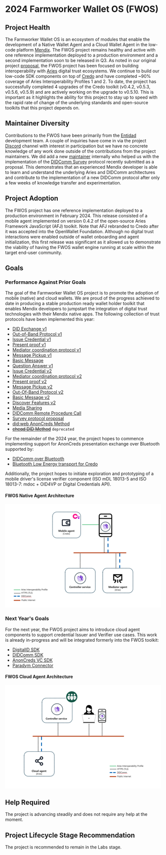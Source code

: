 # 2024 Farmworker Wallet OS (FWOS)

## Project Health

The Farmworker Wallet OS is an ecosystem of modules that enable the development of a Native Wallet Agent and a Cloud Wallet Agent in the low-code platform [Mendix](https://www.mendix.com). The FWOS project remains healthy and active with one reference implementation deployed to a production environment and a second implementation soon to be released in Q3. As noted in our original project [proposal](https://tac.openwallet.foundation/projects/fwos/), the FWOS project has been focused on building interoperability with [Aries](https://hyperledger.github.io/aries-rfcs/latest/) digital trust ecosystems. We continue to build our low-code SDK components on top of [Credo](https://github.com/openwallet-foundation/credo-ts) and have completed ~90% coverage of Aries Interoperability Profiles 1 and 2. To date, the project has successfully completed 4 upgrades of the Credo toolkit (v0.4.2, v0.5.3, v0.5.6, v0.5.9) and are actively working on the upgrade to v0.5.10. This is important as it highlights the ability for this project to stay up to speed with the rapid rate of change of the underlying standards and open-source toolkits that this project depends on.

## Maintainer Diversity

Contributions to the FWOS have been primarily from the [Entidad](https://www.entidad.io) development team. A couple of inquiries have come in via the project [Discord](https://discord.com/channels/1022962884864643214/1138937641123987466) channel with interest in participation but we have no concrete knowledge of any work done outside of the contributions from the project maintainers. We did add a new [maintainer](https://github.com/Entidad/farmworker-wallet-os/blob/main/MAINTAINERS.md) internally who helped us with the implementation of the [DIDComm Survey](https://didcomm.org/survey/0.1/) protocol recently submitted as a proposal. This demonstrates that an experienced Mendix developer is able to learn and understand the underlying Aries and DIDComm architectures and contribute to the implementation of a new DIDComm protocol after only a few weeks of knowledge transfer and experimentation.

## Project Adoption

The FWOS project has one reference implementation deployed to a production environment in February 2024. This release consisted of a mobile agent implemented on version 0.4.2 of the open-source Aries Framework JavaScript (AFJ) toolkit. Note that AFJ rebranded to Credo after it was accepted into the OpenWallet Foundation. Although no digital trust interactions were enabled outside of wallet onboarding and agent initialization, this first release was significant as it allowed us to demonstrate the viability of having the FWOS wallet engine running at scale within the target end-user community.

## Goals

### Performance Against Prior Goals

The goal of the Farmworker Wallet OS project is to promote the adoption of mobile (native) and cloud wallets. We are proud of the progress achieved to date in producing a stable production ready wallet holder toolkit that enables Mendix developers to jumpstart the integration of digital trust technologies with their Mendix native apps. The following collection of trust protocols have been implemented this year:

- [DID Exchange v1](https://github.com/hyperledger/aries-rfcs/tree/main/features/0023-did-exchange)
- [Out-of-Band Protocol v1](https://github.com/hyperledger/aries-rfcs/tree/main/features/0434-outofband)
- [Issue Credential v1](https://github.com/hyperledger/aries-rfcs/tree/main/features/0036-issue-credential)
- [Present proof v1](https://github.com/hyperledger/aries-rfcs/tree/main/features/0037-present-proof)
- [Mediator coordination protocol v1](https://github.com/hyperledger/aries-rfcs/tree/main/features/0211-route-coordination)
- [Message Pickup v1](https://github.com/hyperledger/aries-rfcs/tree/main/features/0212-pickup)
- [Basic Message](https://github.com/hyperledger/aries-rfcs/tree/main/features/0095-basic-message)
- [Question Answer v1](https://didcomm.org/question-answer/1.0)
- [Issue Credential v2](https://github.com/hyperledger/aries-rfcs/tree/main/features/0453-issue-credential-v2)
- [Mediator coordination protocol v2](https://didcomm.org/coordinate-mediation/2.0/)
- [Present proof v2](https://github.com/hyperledger/aries-rfcs/tree/main/features/0454-present-proof-v2)
- [Message Pickup v2](https://didcomm.org/messagepickup/2.0)
- [Out-Of-Band Protocol v2](https://identity.foundation/didcomm-messaging/spec/#out-of-band-messages)
- [Basic Message v2](https://didcomm.org/basicmessage/2.0)
- [Discover Features v2](https://didcomm.org/discover-features/2.0)
- [Media Sharing](https://didcomm.org/media-sharing/1.0)
- [DIDComm Remote Procedure Call](https://github.com/hyperledger/aries-rfcs/tree/main/features/0804-didcomm-rpc)
- [Survey protocol proposal](https://didcomm.org/survey/0.1/)
- [did:web AnonCreds Method](https://github.com/2060-io/did-web-anoncreds-method/blob/main/spec.md)
- [~~cheqd DID Method~~](https://docs.cheqd.io/product/architecture/adr-list/adr-001-cheqd-did-method) `deprecated`

For the remainder of the 2024 year, the project hopes to commence implementing support for AnonCreds presentation exchange over Bluetooth supported by:

- [DIDComm over Bluetooth](https://github.com/decentralized-identity/didcomm-bluetooth/blob/main/spec.md)
- [Bluetooth Low Energy transport for Credo](https://www.npmjs.com/package/@credo-ts/transport-ble)

Additionally, the project hopes to initiate exploration and prototyping of a mobile driver's license verifier component (ISO mDL 18013-5 and ISO 18013-7: mdoc + OID4VP or Digital Credentials API).

#### FWOS Native Agent Architecture

![Farmworker Wallet OS Native Agent Architecture](https://raw.githubusercontent.com/Entidad/farmworker-wallet-os/main/img/fwos-architecture-native-agent.png)

### Next Year's Goals

For the next year, the FWOS project aims to introduce cloud agent components to support credential Issuer and Verifier use cases. This work is already in-progress and will be integrated formerly into the FWOS toolkit:

- [DigitalID SDK](https://marketplace.mendix.com/link/component/227014)
- [DIDComm SDK](https://marketplace.mendix.com/link/component/226667)
- [AnonCreds VC SDK](https://marketplace.mendix.com/link/component/227012)
- [Paradym Connector](https://marketplace.mendix.com/link/component/226659)


#### FWOS Cloud Agent Architecture

![Farmworker Wallet OS Cloud Agent Architecture](https://raw.githubusercontent.com/Entidad/farmworker-wallet-os/main/img/fwos-architecture-cloud-agent.png)

## Help Required

The project is advancing steadily and does not require any help at the moment.

## Project Lifecycle Stage Recommendation

The project is recommended to remain in the Labs stage.
